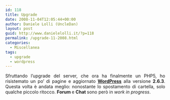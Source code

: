 ```yaml
---
id: 118
title: Upgrade
date: 2008-11-04T12:05:44+00:00
author: Daniele Lolli (UncleDan)
layout: post
guid: http://www.danielelolli.it/?p=118
permalink: /upgrade-11-2008.html
categories:
  - Miscellanea
tags:
  - upgrade
  - wordpress
---
```

<p style="text-align: justify;">
  Sfruttando l&#8217;upgrade del server, che ora ha finalmente un PHP5, ho risistemato un po&#8217; di pagine e aggiornato <a title="WordPress" href="http://www.wordpress.org/" target="_blank"><strong>WordPress</strong></a> alla versione <strong>2.6.3</strong>. Questa volta è andata meglio: nonostante lo spostamento di cartella, solo qualche piccolo ritocco. <strong>Forum </strong>e <strong>Chat </strong>sono però in <em>work in progress</em>.
</p>